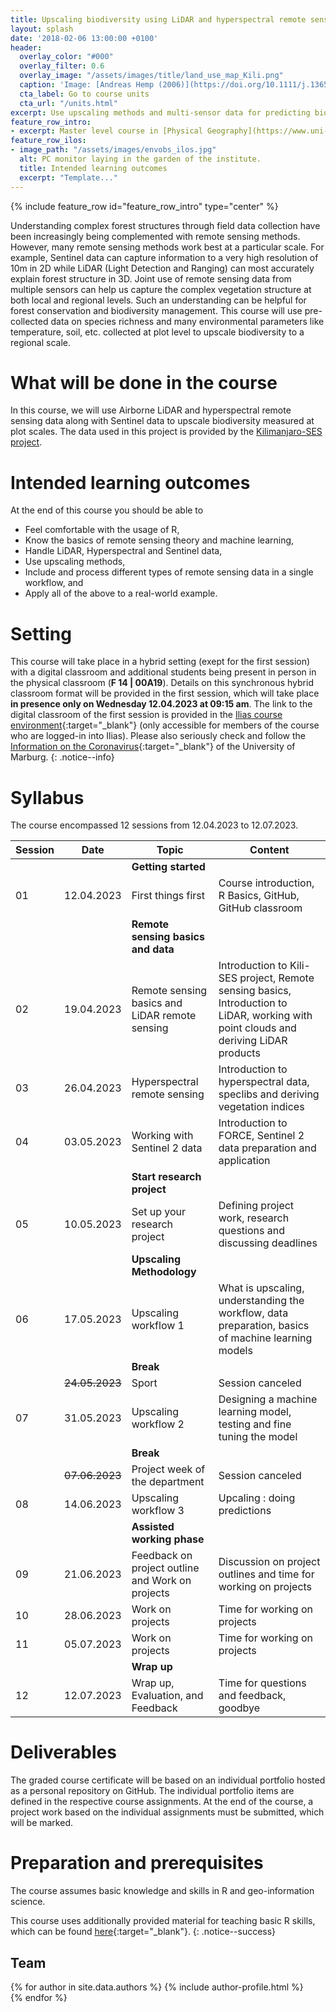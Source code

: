 ```yaml
---
title: Upscaling biodiversity using LiDAR and hyperspectral remote sensing
layout: splash
date: '2018-02-06 13:00:00 +0100'
header:
  overlay_color: "#000"
  overlay_filter: 0.6
  overlay_image: "/assets/images/title/land_use_map_Kili.png"
  caption: 'Image: [Andreas Hemp (2006)](https://doi.org/10.1111/j.1365-2028.2006.00679.x)'
  cta_label: Go to course units
  cta_url: "/units.html"
excerpt: Use upscaling methods and multi-sensor data for predicting biodiversity.
feature_row_intro:
- excerpt: Master level course in [Physical Geography](https://www.uni-marburg.de/de/fb19/studium/studiengaenge/m-sc-physische-geographie/herzlich-willkommen-beim-master-physische-geographie){:target="_blank"} at Marburg University
feature_row_ilos:
- image_path: "/assets/images/envobs_ilos.jpg"
  alt: PC monitor laying in the garden of the institute.
  title: Intended learning outcomes
  excerpt: "Template..."
---
```


{% include feature_row id="feature_row_intro" type="center" %}

Understanding complex forest structures through field data collection have been increasingly being complemented with remote sensing methods. However, many remote sensing methods work best at a particular scale.
For example, Sentinel data can capture information to a very high resolution of 10m in 2D while LiDAR (Light Detection and Ranging) can most accurately explain forest structure in 3D.
Joint use of remote sensing data from multiple sensors can help us capture the complex vegetation structure at both local and regional levels. Such an understanding can be helpful for forest conservation and biodiversity management. 
This course will use pre-collected data on species richness and many environmental parameters like temperature, soil, etc. collected at plot level to upscale biodiversity to a regional scale. 


# What will be done in the course 
In this course, we will use Airborne LiDAR and hyperspectral remote sensing data along with Sentinel data to upscale biodiversity measured at plot scales.
The data used in this project is provided by the [Kilimanjaro-SES project](https://kili-ses.senckenberg.de/).



# Intended learning outcomes
At the end of this course you should be able to
  
* Feel comfortable with the usage of R,
* Know the basics of remote sensing theory and machine learning,
* Handle LiDAR, Hyperspectral and Sentinel data,
* Use upscaling methods,
* Include and process different types of remote sensing data in a single workflow, and
* Apply all of the above to a real-world example.




# Setting

This course will take place in a hybrid setting (exept for the first session) with a digital classroom and additional students being present in person in the physical classroom (**F 14 | 00A19**).
Details on this synchronous hybrid classroom format will be provided in the first session, which will take place **in presence only on Wednesday 12.04.2023 at 09:15 am**.
The link to the digital classroom of the first session is provided in the [Ilias course environment](https://ilias.uni-marburg.de/goto.php?target=crs_2785662&client_id=UNIMR){:target="_blank"}
 (only accessible for members of the course who are logged-in into Ilias). 
Please also seriously check and follow the [Information on the Coronavirus](https://www.uni-marburg.de/de/universitaet/administration/sicherheit/coronavirus){:target="_blank"} of the University of Marburg.
{: .notice--info}




# Syllabus

The course encompassed 12 sessions from 12.04.2023 to 12.07.2023.

| Session | Date | Topic | Content |
|---------|------|-------|---------|
||| **Getting started** |
| 01 | 12.04.2023   | First things first                                        | Course introduction, R Basics, GitHub, GitHub classroom |
||| **Remote sensing basics and data**  |
| 02 | 19.04.2023   | Remote sensing basics and LiDAR remote sensing  | Introduction to Kili-SES project, Remote sensing basics, Introduction to LiDAR, working with point clouds and deriving LiDAR products|
| 03 | 26.04.2023   | Hyperspectral remote sensing          	                     |Introduction to hyperspectral data, speclibs and deriving vegetation indices|
| 04 | 03.05.2023   | Working with Sentinel 2 data       			     |Introduction to FORCE, Sentinel 2 data preparation and application  |
||| **Start research project**  |
| 05 | 10.05.2023   | Set up your research project      		         | Defining project work, research questions and discussing deadlines |
||| **Upscaling Methodology**                                                    |
| 06 | 17.05.2023   | Upscaling workflow 1                                       | What is upscaling, understanding the workflow, data preparation, basics of machine learning models |
||| **Break**                              |
|    | ~~24.05.2023~~ | Sport                        				 | Session canceled |
| 07 | 31.05.2023   | Upscaling workflow 2 	                            	 | Designing a machine learning model, testing and fine tuning the model |
||| **Break**                              |
|    | ~~07.06.2023~~ | Project week of the department                        	 | Session canceled |
| 08 |  14.06.2023  | Upscaling workflow 3	                            	 | Upcaling : doing predictions |
||| **Assisted working phase** |
| 09 | 21.06.2023   | Feedback on project outline and Work on projects 		 | Discussion on project outlines and time for working on projects|
| 10 | 28.06.2023   | Work on projects | Time for working on projects            |
| 11 | 05.07.2023   | Work on projects | Time for working on projects            |
||| **Wrap up** |
| 12 | 12.07.2023   | Wrap up, Evaluation, and Feedback                          | Time for questions and feedback, goodbye |


# Deliverables

The graded course certificate will be based on an individual portfolio hosted as a personal repository on GitHub. 
The individual portfolio items are defined in the respective course assignments. 
At the end of the course, a project work based on the individual assignments must be submitted, which will be marked.


# Preparation and prerequisites

The course assumes basic knowledge and skills in R and geo-information science.

This course uses additionally provided material for teaching basic R skills, 
which can be found [here](https://geomoer.github.io/moer-base-r/){:target="_blank"}.
{: .notice--success}

## Team

{% for author in site.data.authors %}
  {% include author-profile.html %}
 <br />
{% endfor %}


